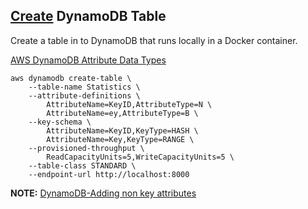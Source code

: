 
## [Create](https://docs.aws.amazon.com/amazondynamodb/latest/developerguide/getting-started-step-1.html) DynamoDB Table 

Create a table in to DynamoDB that runs locally in a Docker container.

[AWS DynamoDB Attribute Data Types](https://usefulangle.com/post/332/dynamodb-attribute-types)

```
aws dynamodb create-table \
    --table-name Statistics \
    --attribute-definitions \
        AttributeName=KeyID,AttributeType=N \
        AttributeName=ey,AttributeType=B \
    --key-schema \
        AttributeName=KeyID,KeyType=HASH \
        AttributeName=Key,KeyType=RANGE \
    --provisioned-throughput \
        ReadCapacityUnits=5,WriteCapacityUnits=5 \
    --table-class STANDARD \
    --endpoint-url http://localhost:8000
```

**NOTE:** [DynamoDB-Adding non key attributes](https://stackoverflow.com/questions/38151687dynamodb-adding-non-key-attributes)